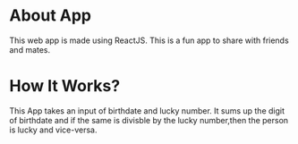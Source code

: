 # About App
This web app is made using ReactJS. This is a fun app to share with friends and mates.

# How It Works?
This App takes an input of birthdate and lucky number. It sums up the digit of birthdate and if the same is divisble by the lucky number,then the person is lucky and vice-versa.
